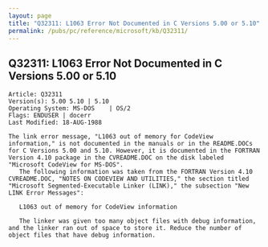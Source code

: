 ```yaml
---
layout: page
title: "Q32311: L1063 Error Not Documented in C Versions 5.00 or 5.10"
permalink: /pubs/pc/reference/microsoft/kb/Q32311/
---
```


## Q32311: L1063 Error Not Documented in C Versions 5.00 or 5.10

	Article: Q32311
	Version(s): 5.00 5.10 | 5.10
	Operating System: MS-DOS    | OS/2
	Flags: ENDUSER | docerr
	Last Modified: 18-AUG-1988
	
	The link error message, "L1063 out of memory for CodeView
	information," is not documented in the manuals or in the README.DOCs
	for C Versions 5.00 and 5.10. However, it is documented in the FORTRAN
	Version 4.10 package in the CVREADME.DOC on the disk labeled
	"Microsoft CodeView for MS-DOS".
	   The following information was taken from the FORTRAN Version 4.10
	CVREADME.DOC, "NOTES ON CODEVIEW AND UTILITIES," the section titled
	"Microsoft Segmented-Executable Linker (LINK)," the subsection "New
	LINK Error Messages":
	
	   L1063 out of memory for CodeView information
	
	   The linker was given too many object files with debug information,
	and the linker ran out of space to store it. Reduce the number of
	object files that have debug information.
